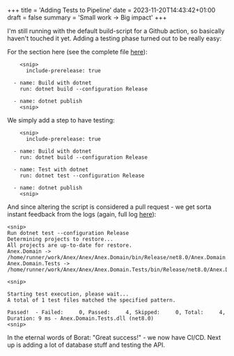 +++
title = 'Adding Tests to Pipeline'
date = 2023-11-20T14:43:42+01:00
draft = false
summary = 'Small work -> Big impact'
+++

I'm still running with the default build-script for a Github action, so basically haven't touched it yet. Adding a testing phase turned out to be really easy:

For the section here (see the complete file [here](https://github.com/goblinhero/Anex/blob/main/.github/workflows/main_anexerp.yml)):

        <snip>
          include-prerelease: true

      - name: Build with dotnet
        run: dotnet build --configuration Release

      - name: dotnet publish
        <snip>

We simply add a step to have testing:

        <snip>
          include-prerelease: true

      - name: Build with dotnet
        run: dotnet build --configuration Release

      - name: Test with dotnet
        run: dotnet test --configuration Release

      - name: dotnet publish
        <snip>

And since altering the script is considered a pull request - we get sorta instant feedback from the logs (again, full log [here](https://github.com/goblinhero/Anex/actions/runs/6930930691/job/18851558694)): 


    <snip>
    Run dotnet test --configuration Release
    Determining projects to restore...
    All projects are up-to-date for restore.
    Anex.Domain -> /home/runner/work/Anex/Anex/Anex.Domain/bin/Release/net8.0/Anex.Domain.dll
    Anex.Domain.Tests -> /home/runner/work/Anex/Anex/Anex.Domain.Tests/bin/Release/net8.0/Anex.Domain.Tests.dll

    <snip>

    Starting test execution, please wait...
    A total of 1 test files matched the specified pattern.

    Passed!  - Failed:     0, Passed:     4, Skipped:     0, Total:     4, Duration: 9 ms - Anex.Domain.Tests.dll (net8.0)
    <snip>

In the eternal words of Borat: "Great success!" - we now have CI/CD. Next up is adding a lot of database stuff and testing the API.